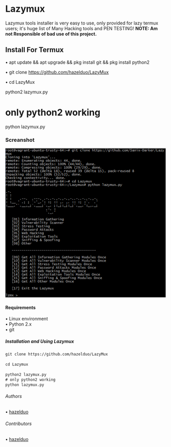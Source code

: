 # Lazymux
Lazymux tools installer is very easy to use, only provided for lazy termux users; it's huge list of Many Hacking tools and PEN TESTING!
**NOTE: Am not Responsible of bad use of this project.**

## Install For Termux

• apt update && apt upgrade && pkg install git && pkg install python2

• git clone https://github.com/hazelduo/LazyMux
 
• cd LazyMux

python2 lazymux.py
# only python2 working 
python lazymux.py

### Screanshot
<img src="core/lazymux2.png">

#### Requirements
• Linux environment<br>
• Python 2.x<br>
• git<br>

##### Installation and Using Lazymux
```shell
git clone https://github.com/hazelduo/LazyMux
 
cd Lazymux

python2 lazymux.py
# only python2 working 
python lazymux.py
```

###### Authors
• [hazelduo](https://github.com/hazelduo)

###### Contributors
• [hazelduo](https://github.com/hazelduo)

